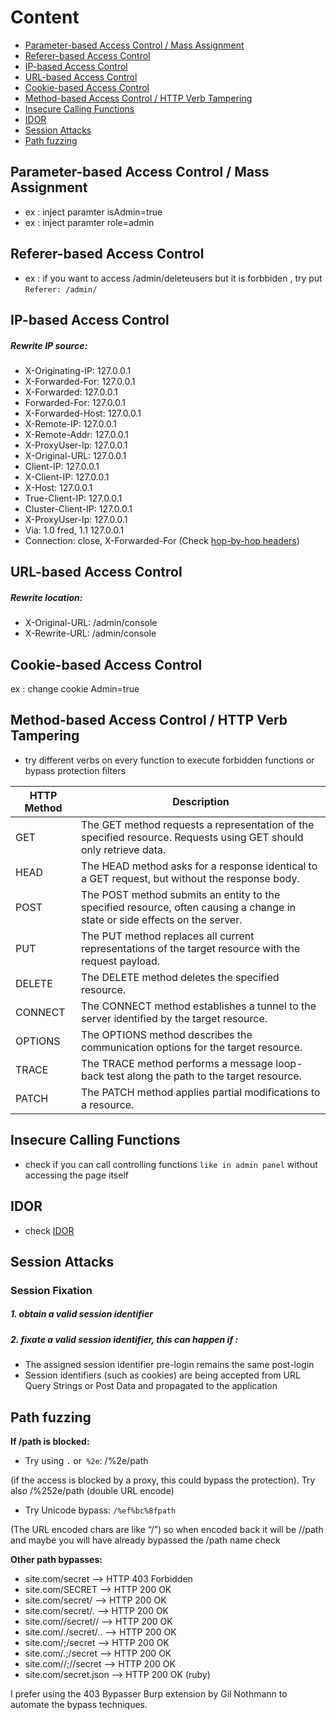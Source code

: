# Content 
- [Parameter-based Access Control / Mass Assignment](#parameter-based-access-control--mass-assignment)
- [Referer-based Access Control](#referer-based-access-control)
- [IP-based Access Control](#ip-based-access-control)
- [URL-based Access Control](#url-based-access-control)
- [Cookie-based Access Control](#cookie-based-access-control)
- [Method-based Access Control / HTTP Verb Tampering](#method-based-access-control--http-verb-tampering)
- [Insecure Calling Functions](#insecure-calling-functions)
- [IDOR](#idor)
- [Session Attacks](#session-attacks)
- [Path fuzzing](#path-fuzzing)



## Parameter-based Access Control / Mass Assignment
- ex : inject paramter isAdmin=true
- ex : inject paramter role=admin


## Referer-based Access Control
- ex : if you want to access /admin/deleteusers but it is forbbiden , try put `Referer: /admin/`

## IP-based Access Control
##### Rewrite IP source:
- X-Originating-IP: 127.0.0.1
- X-Forwarded-For: 127.0.0.1
- X-Forwarded: 127.0.0.1
- Forwarded-For: 127.0.0.1
- X-Forwarded-Host: 127.0.0.1
- X-Remote-IP: 127.0.0.1
- X-Remote-Addr: 127.0.0.1
- X-ProxyUser-Ip: 127.0.0.1
- X-Original-URL: 127.0.0.1
- Client-IP: 127.0.0.1
- X-Client-IP: 127.0.0.1
- X-Host: 127.0.0.1
- True-Client-IP: 127.0.0.1
- Cluster-Client-IP: 127.0.0.1
- X-ProxyUser-Ip: 127.0.0.1
- Via: 1.0 fred, 1.1 127.0.0.1
- Connection: close, X-Forwarded-For (Check [hop-by-hop headers](https://github.com/carlospolop/hacktricks/blob/master/pentesting-web/abusing-hop-by-hop-headers.md))

## URL-based Access Control
##### Rewrite location:
- X-Original-URL: /admin/console
- X-Rewrite-URL: /admin/console

## Cookie-based Access Control
ex : change cookie Admin=true

## Method-based Access Control / HTTP Verb Tampering
- try different verbs on every function to execute forbidden functions or bypass protection filters

| HTTP Method | Description                                                                                               |
|-------------|-----------------------------------------------------------------------------------------------------------|
| GET         | The GET method requests a representation of the specified resource. Requests using GET should only retrieve data. |
| HEAD        | The HEAD method asks for a response identical to a GET request, but without the response body.         |
| POST        | The POST method submits an entity to the specified resource, often causing a change in state or side effects on the server. |
| PUT         | The PUT method replaces all current representations of the target resource with the request payload.   |
| DELETE      | The DELETE method deletes the specified resource.                                                       |
| CONNECT     | The CONNECT method establishes a tunnel to the server identified by the target resource.                |
| OPTIONS     | The OPTIONS method describes the communication options for the target resource.                         |
| TRACE       | The TRACE method performs a message loop-back test along the path to the target resource.               |
| PATCH       | The PATCH method applies partial modifications to a resource.                                           |


## Insecure Calling Functions 
- check if you can call controlling functions `like in admin panel` without accessing the page itself

## IDOR
- check [IDOR](https://github.com/kiro6/penetration-testing-notes/tree/main/web%20pentest/Idor)



## Session Attacks 
### Session Fixation 
##### 1. obtain a valid session identifier
##### 2. fixate a valid session identifier, this can happen if : 
- The assigned session identifier pre-login remains the same post-login
- Session identifiers (such as cookies) are being accepted from URL Query Strings or Post Data and propagated to the application

## Path fuzzing
**If /path is blocked:**

- Try using `.` or` %2e`: /%2e/path


(if the access is blocked by a proxy, this could bypass the protection). Try also /%252e/path (double URL encode)

- Try Unicode bypass: `/%ef%bc%8fpath`


(The URL encoded chars are like “/”) so when encoded back it will be //path and maybe you will have already bypassed the /path name check


**Other path bypasses:**

- site.com/secret –> HTTP 403 Forbidden
- site.com/SECRET –> HTTP 200 OK
- site.com/secret/ –> HTTP 200 OK
- site.com/secret/. –> HTTP 200 OK
- site.com//secret// –> HTTP 200 OK
- site.com/./secret/.. –> HTTP 200 OK
- site.com/;/secret –> HTTP 200 OK
- site.com/.;/secret –> HTTP 200 OK
- site.com//;//secret –> HTTP 200 OK
- site.com/secret.json –> HTTP 200 OK (ruby)

I prefer using the 403 Bypasser Burp extension by Gil Nothmann to automate the bypass techniques.
